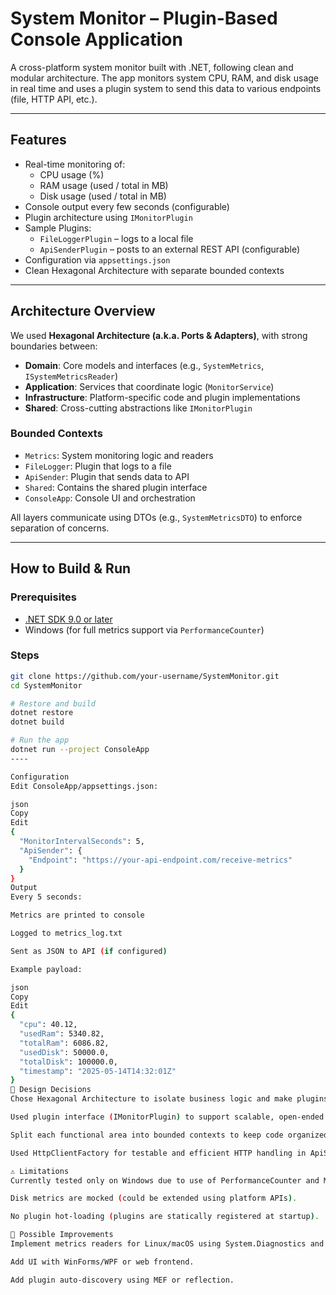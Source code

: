 # System Monitor – Plugin-Based Console Application

A cross-platform system monitor built with .NET, following clean and modular architecture. The app monitors system CPU, RAM, and disk usage in real time and uses a plugin system to send this data to various endpoints (file, HTTP API, etc.).

---

## Features

- Real-time monitoring of:
  - CPU usage (%)
  - RAM usage (used / total in MB)
  - Disk usage (used / total in MB)
- Console output every few seconds (configurable)
- Plugin architecture using `IMonitorPlugin`
- Sample Plugins:
  - `FileLoggerPlugin` – logs to a local file
  - `ApiSenderPlugin` – posts to an external REST API (configurable)
- Configuration via `appsettings.json`
- Clean Hexagonal Architecture with separate bounded contexts

---

## Architecture Overview

We used **Hexagonal Architecture (a.k.a. Ports & Adapters)**, with strong boundaries between:

- **Domain**: Core models and interfaces (e.g., `SystemMetrics`, `ISystemMetricsReader`)
- **Application**: Services that coordinate logic (`MonitorService`)
- **Infrastructure**: Platform-specific code and plugin implementations
- **Shared**: Cross-cutting abstractions like `IMonitorPlugin`

### Bounded Contexts

- `Metrics`: System monitoring logic and readers
- `FileLogger`: Plugin that logs to a file
- `ApiSender`: Plugin that sends data to API
- `Shared`: Contains the shared plugin interface
- `ConsoleApp`: Console UI and orchestration

All layers communicate using DTOs (e.g., `SystemMetricsDTO`) to enforce separation of concerns.

---

## How to Build & Run

### Prerequisites

- [.NET SDK 9.0 or later](https://dotnet.microsoft.com)
- Windows (for full metrics support via `PerformanceCounter`)

### Steps

```bash
git clone https://github.com/your-username/SystemMonitor.git
cd SystemMonitor

# Restore and build
dotnet restore
dotnet build

# Run the app
dotnet run --project ConsoleApp
----

Configuration
Edit ConsoleApp/appsettings.json:

json
Copy
Edit
{
  "MonitorIntervalSeconds": 5,
  "ApiSender": {
    "Endpoint": "https://your-api-endpoint.com/receive-metrics"
  }
}
Output
Every 5 seconds:

Metrics are printed to console

Logged to metrics_log.txt

Sent as JSON to API (if configured)

Example payload:

json
Copy
Edit
{
  "cpu": 40.12,
  "usedRam": 5340.82,
  "totalRam": 6086.82,
  "usedDisk": 50000.0,
  "totalDisk": 100000.0,
  "timestamp": "2025-05-14T14:32:01Z"
}
🧠 Design Decisions
Chose Hexagonal Architecture to isolate business logic and make plugins extendable without modifying core.

Used plugin interface (IMonitorPlugin) to support scalable, open-ended integrations.

Split each functional area into bounded contexts to keep code organized and testable.

Used HttpClientFactory for testable and efficient HTTP handling in ApiSender.

⚠️ Limitations
Currently tested only on Windows due to use of PerformanceCounter and Microsoft.VisualBasic.Devices.

Disk metrics are mocked (could be extended using platform APIs).

No plugin hot-loading (plugins are statically registered at startup).

📌 Possible Improvements
Implement metrics readers for Linux/macOS using System.Diagnostics and /proc.

Add UI with WinForms/WPF or web frontend.

Add plugin auto-discovery using MEF or reflection.



